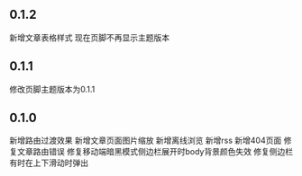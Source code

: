 ## 0.1.2
新增文章表格样式
现在页脚不再显示主题版本

## 0.1.1
修改页脚主题版本为0.1.1

## 0.1.0
新增路由过渡效果
新增文章页面图片缩放
新增离线浏览
新增rss
新增404页面
修复文章路由错误
修复移动端暗黑模式侧边栏展开时body背景颜色失效
修复侧边栏有时在上下滑动时弹出